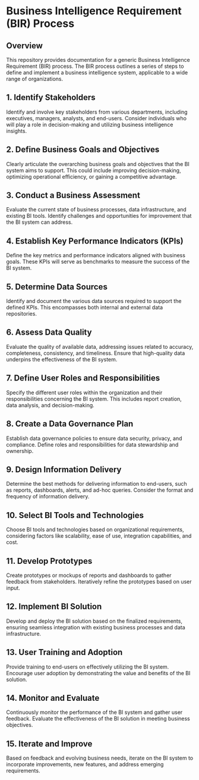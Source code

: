 # Business Intelligence Requirement (BIR) Process

## Overview

This repository provides documentation for a generic Business Intelligence Requirement (BIR) process. The BIR process outlines a series of steps to define and implement a business intelligence system, applicable to a wide range of organizations.


## 1. Identify Stakeholders

Identify and involve key stakeholders from various departments, including executives, managers, analysts, and end-users. Consider individuals who will play a role in decision-making and utilizing business intelligence insights.

## 2. Define Business Goals and Objectives

Clearly articulate the overarching business goals and objectives that the BI system aims to support. This could include improving decision-making, optimizing operational efficiency, or gaining a competitive advantage.

## 3. Conduct a Business Assessment

Evaluate the current state of business processes, data infrastructure, and existing BI tools. Identify challenges and opportunities for improvement that the BI system can address.

## 4. Establish Key Performance Indicators (KPIs)

Define the key metrics and performance indicators aligned with business goals. These KPIs will serve as benchmarks to measure the success of the BI system.

## 5. Determine Data Sources

Identify and document the various data sources required to support the defined KPIs. This encompasses both internal and external data repositories.

## 6. Assess Data Quality

Evaluate the quality of available data, addressing issues related to accuracy, completeness, consistency, and timeliness. Ensure that high-quality data underpins the effectiveness of the BI system.

## 7. Define User Roles and Responsibilities

Specify the different user roles within the organization and their responsibilities concerning the BI system. This includes report creation, data analysis, and decision-making.

## 8. Create a Data Governance Plan

Establish data governance policies to ensure data security, privacy, and compliance. Define roles and responsibilities for data stewardship and ownership.

## 9. Design Information Delivery

Determine the best methods for delivering information to end-users, such as reports, dashboards, alerts, and ad-hoc queries. Consider the format and frequency of information delivery.

## 10. Select BI Tools and Technologies

Choose BI tools and technologies based on organizational requirements, considering factors like scalability, ease of use, integration capabilities, and cost.

## 11. Develop Prototypes

Create prototypes or mockups of reports and dashboards to gather feedback from stakeholders. Iteratively refine the prototypes based on user input.

## 12. Implement BI Solution

Develop and deploy the BI solution based on the finalized requirements, ensuring seamless integration with existing business processes and data infrastructure.

## 13. User Training and Adoption

Provide training to end-users on effectively utilizing the BI system. Encourage user adoption by demonstrating the value and benefits of the BI solution.

## 14. Monitor and Evaluate

Continuously monitor the performance of the BI system and gather user feedback. Evaluate the effectiveness of the BI solution in meeting business objectives.

## 15. Iterate and Improve

Based on feedback and evolving business needs, iterate on the BI system to incorporate improvements, new features, and address emerging requirements.

